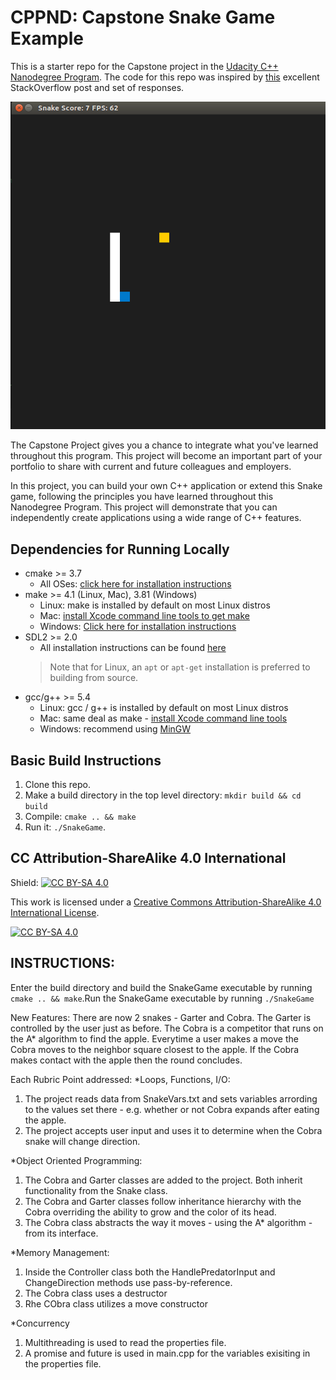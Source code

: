 # CPPND: Capstone Snake Game Example

This is a starter repo for the Capstone project in the [Udacity C++ Nanodegree Program](https://www.udacity.com/course/c-plus-plus-nanodegree--nd213). The code for this repo was inspired by [this](https://codereview.stackexchange.com/questions/212296/snake-game-in-c-with-sdl) excellent StackOverflow post and set of responses.

<img src="snake_game.gif"/>

The Capstone Project gives you a chance to integrate what you've learned throughout this program. This project will become an important part of your portfolio to share with current and future colleagues and employers.

In this project, you can build your own C++ application or extend this Snake game, following the principles you have learned throughout this Nanodegree Program. This project will demonstrate that you can independently create applications using a wide range of C++ features.

## Dependencies for Running Locally
* cmake >= 3.7
  * All OSes: [click here for installation instructions](https://cmake.org/install/)
* make >= 4.1 (Linux, Mac), 3.81 (Windows)
  * Linux: make is installed by default on most Linux distros
  * Mac: [install Xcode command line tools to get make](https://developer.apple.com/xcode/features/)
  * Windows: [Click here for installation instructions](http://gnuwin32.sourceforge.net/packages/make.htm)
* SDL2 >= 2.0
  * All installation instructions can be found [here](https://wiki.libsdl.org/Installation)
  >Note that for Linux, an `apt` or `apt-get` installation is preferred to building from source. 
* gcc/g++ >= 5.4
  * Linux: gcc / g++ is installed by default on most Linux distros
  * Mac: same deal as make - [install Xcode command line tools](https://developer.apple.com/xcode/features/)
  * Windows: recommend using [MinGW](http://www.mingw.org/)

## Basic Build Instructions

1. Clone this repo.
2. Make a build directory in the top level directory: `mkdir build && cd build`
3. Compile: `cmake .. && make`
4. Run it: `./SnakeGame`.


## CC Attribution-ShareAlike 4.0 International


Shield: [![CC BY-SA 4.0][cc-by-sa-shield]][cc-by-sa]

This work is licensed under a
[Creative Commons Attribution-ShareAlike 4.0 International License][cc-by-sa].

[![CC BY-SA 4.0][cc-by-sa-image]][cc-by-sa]

[cc-by-sa]: http://creativecommons.org/licenses/by-sa/4.0/
[cc-by-sa-image]: https://licensebuttons.net/l/by-sa/4.0/88x31.png
[cc-by-sa-shield]: https://img.shields.io/badge/License-CC%20BY--SA%204.0-lightgrey.svg

## INSTRUCTIONS:
Enter the build directory and build the SnakeGame executable by running `cmake .. && make`.Run the SnakeGame executable by running `./SnakeGame`

New Features:
There are now 2 snakes - Garter and Cobra. The Garter is controlled by the user just as before. The Cobra is a competitor that runs on the A* algorithm to find the apple. Everytime a user makes a move the Cobra moves to the neighbor square closest to the apple. If the Cobra makes contact with the apple then the round concludes.

Each Rubric Point addressed:
*Loops, Functions, I/O:
1) The project reads data from SnakeVars.txt and sets variables arrording to the values set there - e.g. whether or not Cobra expands after eating the apple.
2) The project accepts user input and uses it to determine when the Cobra snake will change direction.

*Object Oriented Programming:
1) The Cobra and Garter classes are added to the project. Both inherit functionality from the Snake class.
2) The Cobra and Garter classes follow inheritance hierarchy with the Cobra overriding the ability to grow and the color of its head.
3) The Cobra class abstracts the way it moves - using the A* algorithm - from its interface.

*Memory Management:
1) Inside the Controller class both the HandlePredatorInput and ChangeDirection methods use pass-by-reference.
2) The Cobra class uses a destructor
3) Rhe CObra class utilizes a move constructor

*Concurrency
1) Multithreading is used to read the properties file.
2) A promise and future is used in main.cpp for the variables exisiting in the properties file.